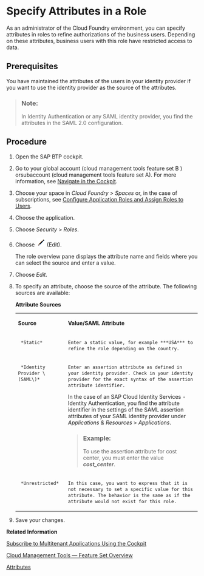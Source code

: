 <!-- loio4827f0bbe27d459fad8342896d4e569b -->

# Specify Attributes in a Role

As an administrator of the Cloud Foundry environment, you can specify attributes in roles to refine authorizations of the business users. Depending on these attributes, business users with this role have restricted access to data.



<a name="loio4827f0bbe27d459fad8342896d4e569b__prereq_dm3_wjq_wcb"/>

## Prerequisites

You have maintained the attributes of the users in your identity provider if you want to use the identity provider as the source of the attributes.

> ### Note:  
> In Identity Authentication or any SAML identity provider, you find the attributes in the SAML 2.0 configuration.



## Procedure

1.  Open the SAP BTP cockpit.

2.  Go to your global account \(cloud management tools feature set B \) orsubaccount \(cloud management tools feature set A\). For more information, see [Navigate in the Cockpit](navigate-in-the-cockpit-0874895.md).

3.  Choose your space in *Cloud Foundry* \> *Spaces* or, in the case of subscriptions, see [Configure Application Roles and Assign Roles to Users](configure-application-roles-and-assign-roles-to-users-56a7153.md).

4.  Choose the application.

5.  Choose *Security* \> *Roles*.

6.  Choose ![](images/Edit_Icon_abfe424.png) \(Edit\).

    The role overview pane displays the attribute name and fields where you can select the source and enter a value.

7.  Choose *Edit*.

8.  To specify an attribute, choose the source of the attribute. The following sources are available:

    **Attribute Sources**


    <table>
    <tr>
    <th valign="top">

    Source


    
    </th>
    <th valign="top">

    Value/SAML Attribute


    
    </th>
    </tr>
    <tr>
    <td valign="top">
    
         *Static* 


    
    </td>
    <td valign="top">
    
        Enter a static value, for example ***USA*** to refine the role depending on the country.


    
    </td>
    </tr>
    <tr>
    <td valign="top">
    
         *Identity Provider \(SAML\)* 


    
    </td>
    <td valign="top">
    
        Enter an assertion attribute as defined in your identity provider. Check in your identity provider for the exact syntax of the assertion attribute identifier.

    In the case of an SAP Cloud Identity Services - Identity Authentication, you find the attribute identifier in the settings of the SAML assertion attributes of your SAML identity provider under *Applications & Resources* \> *Applications*.

    > ### Example:  
    > To use the assertion attribute for cost center, you must enter the value ***cost\_center***.


    
    </td>
    </tr>
    <tr>
    <td valign="top">
    
         *Unrestricted* 


    
    </td>
    <td valign="top">
    
        In this case, you want to express that it is not necessary to set a specific value for this attribute. The behavior is the same as if the attribute would not exist for this role.


    
    </td>
    </tr>
    </table>
    
9.  Save your changes.


**Related Information**  


[Subscribe to Multitenant Applications Using the Cockpit](subscribe-to-multitenant-applications-using-the-cockpit-7a3e396.md "Subscribe to multitenant applications from the Subscriptions page in the SAP BTP cockpit.")

[Cloud Management Tools — Feature Set Overview](../10-concepts/cloud-management-tools-feature-set-overview-caf4e4e.md "Cloud management tools represent the group of technologies designed for managing SAP BTP.")

[Attributes](attributes-713f52a.md "Attributes use information that is specific to the user, for example the user's country. If the application developer in the Cloud Foundry environment of SAP BTP has created a country attribute to a role, this restricts the data a business user can see based on this attribute.")

